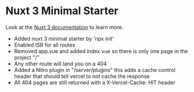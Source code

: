 # Nuxt 3 Minimal Starter

Look at the [Nuxt 3 documentation](https://nuxt.com/docs/getting-started/introduction) to learn more.

- Added nuxt 3 minimal starter by 'npx init'
- Enabled ISR for all routes
- Removed app.vue and added index.vue so there is only one page in the project "/"
- Any other route will land you on a 404
- Added a Nitro plugin in "/server/plugins" this adds a cache control header that should tell vercel to not cache the response
- All 404 pages are still returned with a X-Vercel-Cache: HIT header